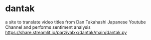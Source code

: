 # dantak
a site to translate video titles from Dan Takahashi Japanese Youtube Channel and performs sentiment analysis  
https://share.streamlit.io/parzivalxx/dantak/main/dantak.py
